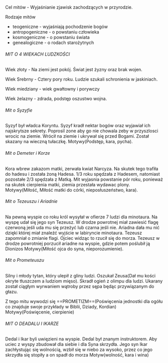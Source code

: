 Cel mitów - Wyjaśnianie zjawisk zachodzących w przyrodzie.

Rodzaje mitów
- teogeniczne - wyjaśniają pochodzenie bogów
- antropogeniczne - o powstaniu człowieka
- kosmogeniczne - o powstaniu świata
- genealogiczne - o rodach starożytnych


###### MIT O 4 WIEKACH LUDZKOŚCI

Wiek złoty - Na ziemi jest pokój. Świat jest żyzny oraz brak wojen.

Wiek Srebrny - Cztery pory roku. Ludzie szukali schronienia w jaskiniach.

Wiek miedziany - wiek gwałtowny i porywczy

Wiek żelazny - zdrada, podstęp oszustwo wojna.


###### Mit o Syzyfie
Syzyf był władca Koryntu. Syzyf kradł nektar bogów oraz wyjawiał ich najskrytsze sekrety.
Poprosil zone aby go nie chowala zeby w przyszlosci wrocic na ziemie. Wrócił na ziemie i ukrywał się przed Bogami. Został skazany na wieczną tułaczkę.
Motywy(Podstęp, kara, pycha).



###### Mit o Demeter i Korze
Kora wbrew zakazom matki, zerwała kwiat Narcyza.  Na skutek tego trafiła do hadesu i została żoną Hadesa. 1/3 roku spędzała z Hadesem, natomiast pozostałe 2/3 spędzała z Matką. Mit wyjasnia powstanie pór roku, ponieważ na skutek cierpienia matki, ziemia przestała wydawac plony.
Motywy(Miłość, Miłość matki do córki, nieposłuszeństwo, kara).

###### Mit o Tezeuszu i Ariadnie
Na pewną wyspie co roku król wysyłał w ofierze 7 ludzi dla minotaura. Na wyspę udał się jego syn Tezeusz. W drodze powrotnej  miał zawiesić flagę czerwoną jeśli uda mu się przeżyć lub czarna jeśli nie. Ariadna dała mu nić dzięki której miał znaleźć wyjście w labiryncie minotaura. Tezeusz zapomniał o zmianie flagi. Ojciec widząc to rzucił się do morza. Tezeusz w drodze powrotniej porzucił ariadne na wyspie, gdzie potem poślubił ją Dionizos 
Motywy(Miłość ojca do syna, nieporozumienie).


###### Mit o Prometeuszu

Silny i młody tytan, który ulepił z gliny ludzi. Oszukał Zeusa(Dał mu kości okryte tłuszczem a ludziom mięso).  Skradł ogień z olimpu dla ludzi. Ukarany został ciągłym wyrwaniem wątroby przez sępa będąc przywiązanym do głazu.

Z tego mitu wywodzi się ==PROMETIZM==(Poświęcenia jednostki dla ogółu co znajduje swoje przykłady w Biblii, Dziady, Kordian)
Motywy(Poświęcenie, cierpienie)

###### MIT O DEADALU I IKARZE
Dedal i Ikar byli uwięzieni na wyspie. Dedal był znanym instruktorem. Aby uciec z wyspy zbudował dla siebie i dla Syna skrzydła. Jego syn Ikar zachłystując się wolnością, wzbił się w niebo za wysoko, przez co jego skrzydła się stopiły a on spadł do morza
Motyw(wolność, kara i wina)